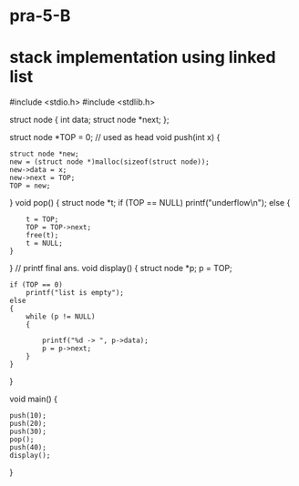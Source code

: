 # pra-5-B
# stack implementation using linked list #

#include <stdio.h>
#include <stdlib.h>

struct node
{
    int data;
    struct node *next;
};

struct node *TOP = 0; // used as head
void push(int x)
{

    struct node *new;
    new = (struct node *)malloc(sizeof(struct node));
    new->data = x;
    new->next = TOP;
    TOP = new;
}
void pop()
{
    struct node *t;
    if (TOP == NULL)
        printf("underflow\n");
    else
    {

        t = TOP;
        TOP = TOP->next;
        free(t);
        t = NULL;
    }
}
// printf final ans.
void display()
{
    struct node *p;
    p = TOP;

    if (TOP == 0)
        printf("list is empty");
    else
    {
        while (p != NULL)
        {

            printf("%d -> ", p->data);
            p = p->next;
        }
    }
}

void main()
{

    push(10);
    push(20);
    push(30);
    pop();
    push(40);
    display();
}
